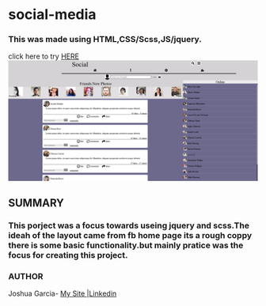 # social-media
<h3>This was made using HTML,CSS/Scss,JS/jquery. </h3>

click here to try <a href="https://rivveneyes.github.io/social-media/">HERE</a><br>
<img  src="social.png" alt="img of social app">
<br>
<h2>SUMMARY</h2>
<h3>This porject was a focus towards useing jquery and scss.The ideah of the layout came from fb home page its a rough coppy
there is some basic functionality.but mainly pratice was the focus for creating this project.</h3>
<h3>AUTHOR</h3>
Joshua Garcia- <a href="https://joshua-personal-website.herokuapp.com/">My Site
  </a>|<a href="https://www.linkedin.com/in/joshua-garica-04351520b/">Linkedin
  </a>

